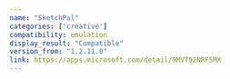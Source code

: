 ```yaml
---
name: "SketchPal"
categories: ['creative']
compatibility: emulation
display_result: "Compatible"
version_from: "1.2.11.0"
link: https://apps.microsoft.com/detail/9MVT92NRF5MX
---
```

